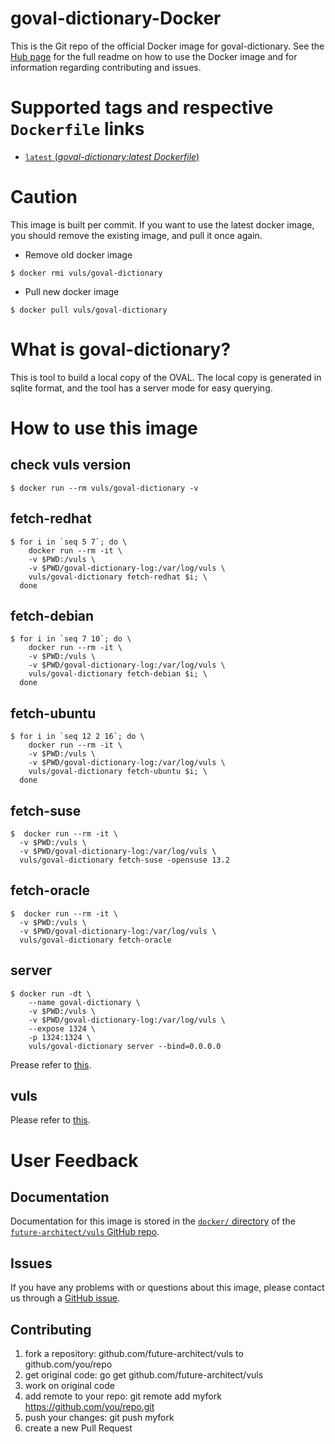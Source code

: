 # goval-dictionary-Docker

This is the Git repo of the official Docker image for goval-dictionary.
See the [Hub page](https://hub.docker.com/r/vuls/goval-dictionary/) for the full readme on how to use the Docker image and for information regarding contributing and issues.

# Supported tags and respective `Dockerfile` links

- [`latest` (*goval-dictionary:latest Dockerfile*)](https://github.com/future-architect/vuls/blob/master/setup/docker/goval-dictionary/latest/Dockerfile)

# Caution

This image is built per commit.
If you want to use the latest docker image, you should remove the existing image, and pull it once again.

- Remove old docker image

```
$ docker rmi vuls/goval-dictionary
```

- Pull new docker image

```
$ docker pull vuls/goval-dictionary
```

# What is goval-dictionary?

This is tool to build a local copy of the OVAL. The local copy is generated in sqlite format, and the tool has a server mode for easy querying.

# How to use this image

## check vuls version

```
$ docker run --rm vuls/goval-dictionary -v
```

## fetch-redhat

```console
$ for i in `seq 5 7`; do \
    docker run --rm -it \
    -v $PWD:/vuls \
    -v $PWD/goval-dictionary-log:/var/log/vuls \
    vuls/goval-dictionary fetch-redhat $i; \
  done
```

## fetch-debian

```console
$ for i in `seq 7 10`; do \
    docker run --rm -it \
    -v $PWD:/vuls \
    -v $PWD/goval-dictionary-log:/var/log/vuls \
    vuls/goval-dictionary fetch-debian $i; \
  done
```

## fetch-ubuntu

```console
$ for i in `seq 12 2 16`; do \
    docker run --rm -it \
    -v $PWD:/vuls \
    -v $PWD/goval-dictionary-log:/var/log/vuls \
    vuls/goval-dictionary fetch-ubuntu $i; \
  done
```

## fetch-suse

```console
$  docker run --rm -it \
  -v $PWD:/vuls \
  -v $PWD/goval-dictionary-log:/var/log/vuls \
  vuls/goval-dictionary fetch-suse -opensuse 13.2
```

## fetch-oracle

```console
$  docker run --rm -it \
  -v $PWD:/vuls \
  -v $PWD/goval-dictionary-log:/var/log/vuls \
  vuls/goval-dictionary fetch-oracle
```

## server

```console
$ docker run -dt \
    --name goval-dictionary \
    -v $PWD:/vuls \
    -v $PWD/goval-dictionary-log:/var/log/vuls \
    --expose 1324 \
    -p 1324:1324 \
    vuls/goval-dictionary server --bind=0.0.0.0
```

Prease refer to [this](https://hub.docker.com/r/vuls/goval-dictionary).

## vuls

Please refer to [this](https://hub.docker.com/r/vuls/vuls/).

# User Feedback

## Documentation

Documentation for this image is stored in the [`docker/` directory](https://github.com/future-architect/vuls/tree/master/setup/docker) of the [`future-architect/vuls` GitHub repo](https://github.com/future-architect/vuls). 

## Issues

If you have any problems with or questions about this image, please contact us through a [GitHub issue](https://github.com/future-architect/vuls/issues). 

## Contributing

1. fork a repository: github.com/future-architect/vuls to github.com/you/repo
1. get original code: go get github.com/future-architect/vuls
1. work on original code
1. add remote to your repo: git remote add myfork https://github.com/you/repo.git
1. push your changes: git push myfork
1. create a new Pull Request
